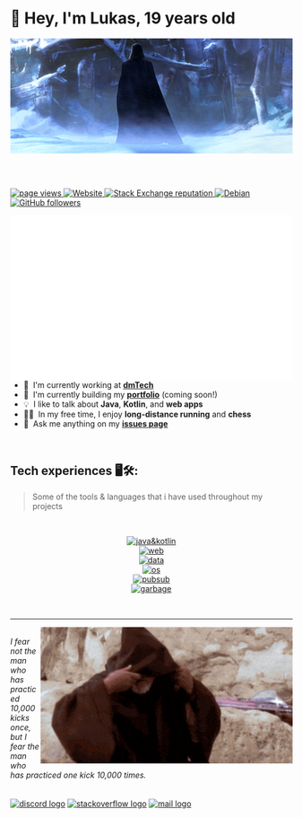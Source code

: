 # 👋 Hey, I'm Lukas, **19** years old

<div align="center">
  <img width="700" alt="GIF" align="center" src="https://github.com/Waischbrot/Waischbrot/blob/main/assets/literally_me.gif">
</div>

</br></br>

<p align="left">
  <a href="https://github.com/Waischbrot/Waischbrot">
    <img src="https://komarev.com/ghpvc/?username=waischbrot" alt="page views" />
  </a>
  <a href="https://waischbrot.de">
    <img alt="Website" src="https://img.shields.io/badge/website-down-red">
  </a>
  <a href="https://stackoverflow.com/users/27356488">
    <img alt="Stack Exchange reputation" src="https://img.shields.io/stackexchange/stackoverflow/r/27356488?color=orange&label=reputation&logo=stackoverflow">
  </a>
  <a href="https://www.debian.org/">
    <img alt="Debian" src="https://img.shields.io/badge/System-Debian-informational?style=flat&logo=debian&color=FCC624">
  </a>
  <a href="https://github.com/Waischbrot">
    <img alt="GitHub followers" src="https://img.shields.io/github/followers/Waischbrot?style=flat&logo=github">
  </a>
</p>

<a href="#waischbrot-title">
  <img src="https://raw.githubusercontent.com/Waischbrot/github-stats-transparent/output/generated/overview.svg" alt="waischbrot" align="right" />
</a>

- 💼 &nbsp;I'm currently working at **[dmTech]**
- 🌱 &nbsp;I'm currently building my **[portfolio]** (coming soon!)
- 💡 &nbsp;I like to talk about **Java**, **Kotlin**, and **web apps**
- 🏃‍♂️ &nbsp;In my free time, I enjoy **long-distance running** and **chess**
- 📯 &nbsp;Ask me anything on my **[issues page]**

</br>

## Tech experiences 🖥️🛠:
> Some of the tools & languages that i have used throughout my projects

</br>
  
<!-- For more icons please follow  https://github.com/MikeCodesDotNET/ColoredBadges -->
<a href="https://waischbrot.de">
  <p align="center">
    <img src="https://skillicons.dev/icons?i=idea,java,kotlin,maven,gradle,spring,hibernate" alt="java&kotlin">
    </br>
    <img src="https://skillicons.dev/icons?i=vscode,html,css,js,ts,bun" alt="web">
    </br>
    <img src="https://skillicons.dev/icons?i=mysql,sqlite,mongodb,postgres" alt="data">
    </br>
    <img src="https://skillicons.dev/icons?i=linux,windows,bash" alt="os">
    </br>
    <img src="https://skillicons.dev/icons?i=redis,kafka" alt="pubsub">
  </br>
    <img src="https://skillicons.dev/icons?i=python" alt="garbage">
  </p>
</a>

</br>

*************

<p>
  <img width="450" alt="GIF" align="right" src="https://github.com/Waischbrot/Waischbrot/blob/main/assets/contact_me.gif">
  </br>
  <i>I fear not the man who has practiced 10,000 kicks once, but I</i>
  </br>
  <i>fear the man who has practiced one kick 10,000 times.</i>
  </br>
  </br>
  </br>
  <a href="https://discord.gg/mDfs2Db5TP" target="_blank" rel="noopener noreferrer"> <img src="https://img.shields.io/static/v1?message=Discord&logo=discord&label=&color=7289DA&logoColor=white&labelColor=&style=for-the-badge" height="40" alt="discord logo"  /></a>
  <a href="https://stackoverflow.com/users/27356488/waischbrot" target="_blank" rel="noopener noreferrer"> <img src="https://img.shields.io/static/v1?message=Stackoverflow&logo=stackoverflow&label=&color=FE7A16&logoColor=white&labelColor=&style=for-the-badge" height="40" alt="stackoverflow logo"  /></a>
  <a href="mailto:lukas.bollhoefer@gmx.de" target="_blank" rel="noopener noreferrer"> <img src="https://img.shields.io/static/v1?message=lukas.bollhoefer@gmx.de&logo=maildotru&label=&color=4CAF50&logoColor=white&labelColor=&style=for-the-badge" height="40" alt="mail logo"  /></a>
</p>

[dmTech]: https://www.dm-jobs.com/dmTECH/?locale=de_DE "dmTech"
[portfolio]: https://waischbrot.de "My Portfolio"
[issues page]: https://github.com/Waischbrot/issues "Waischbrot/issues"
